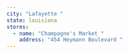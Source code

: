 ```yaml
---
city: "Lafayette "
state: louisiana
stores:
  - name: "Champagne's Market "
    address: "454 Heymann Boulevard "
---
```

